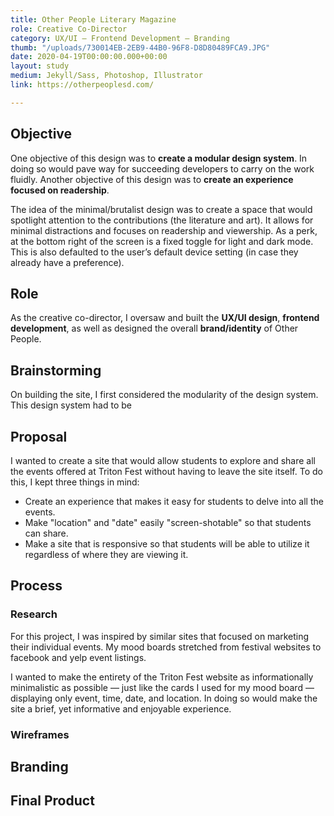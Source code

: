 ```yaml
---
title: Other People Literary Magazine
role: Creative Co-Director
category: UX/UI — Frontend Development — Branding
thumb: "/uploads/730014EB-2EB9-44B0-96F8-D8D80489FCA9.JPG"
date: 2020-04-19T00:00:00.000+00:00
layout: study
medium: Jekyll/Sass, Photoshop, Illustrator
link: https://otherpeoplesd.com/

---
```

## Objective

One objective of this design was to **create a modular design system**. In doing so would pave way for succeeding developers to carry on the work fluidly. Another objective of this design was to **create an experience focused on readership**.

The idea of the minimal/brutalist design was to create a space that would spotlight attention to the contributions (the literature and art). It allows for minimal distractions and focuses on readership and viewership. As a perk, at the bottom right of the screen is a fixed toggle for light and dark mode. This is also defaulted to the user’s default device setting (in case they already have a preference).

## Role

As the creative co-director, I oversaw and built the **UX/UI design**, **frontend development**, as well as designed the overall **brand/identity** of Other People.

## Brainstorming

On building the site, I first considered the modularity of the design system. This design system had to be 

## Proposal

I wanted to create a site that would allow students to explore and share all the events offered at Triton Fest without having to leave the site itself. To do this, I kept three things in mind:

* Create an experience that makes it easy for students to delve into all the events.
* Make "location" and "date" easily "screen-shotable" so that students can share.
* Make a site that is responsive so that students will be able to utilize it regardless of where they are viewing it.

## Process

### Research

For this project, I was inspired by similar sites that focused on marketing their individual events. My mood boards stretched from festival websites to facebook and yelp event listings.

I wanted to make the entirety of the Triton Fest website as informationally minimalistic as possible — just like the cards I used for my mood board — displaying only event, time, date, and location. In doing so would make the site a brief, yet informative and enjoyable experience.

### Wireframes

## Branding

## Final Product
